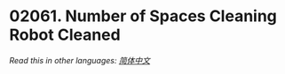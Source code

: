 # 02061. Number of Spaces Cleaning Robot Cleaned

  _Read this in other languages:_
    [_简体中文_](README.zh-CN.md)

